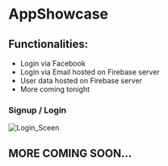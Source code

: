 # AppShowcase 

## Functionalities: 
- Login via Facebook
- Login via Email hosted on Firebase server
- User data hosted on Firebase server
- More coming tonight

### Signup / Login

![Login_Sceen](http://i66.tinypic.com/29m13rt.png)

## MORE COMING SOON...
